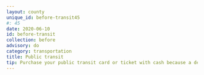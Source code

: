 ```yaml
---
layout: county 
unique_id: before-transit45
#: 45
date: 2020-06-10
id: before-transit
collection: before
advisory: do
category: transportation
title: Public transit
tip: Purchase your public transit card or ticket with cash because a debit or credit card will track your personal information and can be used to track your movements.
---
```


